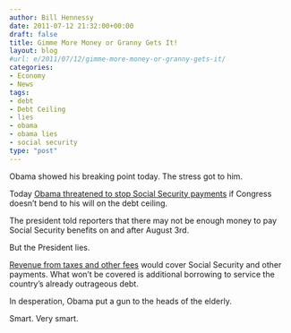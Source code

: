 ```yaml
---
author: Bill Hennessy
date: 2011-07-12 21:32:00+00:00
draft: false
title: Gimme More Money or Granny Gets It!
layout: blog
#url: e/2011/07/12/gimme-more-money-or-granny-gets-it/
categories:
- Economy
- News
tags:
- debt
- Debt Ceiling
- lies
- obama
- obama lies
- social security
type: "post"
---
```


Obama showed his breaking point today. The stress got to him. 

Today [Obama threatened to stop Social Security payments](https://www.cbsnews.com/8301-503544_162-20078789-503544.html) if Congress doesn’t bend to his will on the debt ceiling. 

The president told reporters that there may not be enough money to pay Social Security benefits on and after August 3rd. 

But the President lies.

[Revenue from taxes and other fees](https://www.freerepublic.com/focus/f-news/2747108/posts) would cover Social Security and other payments. What won’t be covered is additional borrowing to service the country’s already outrageous debt. 

In desperation, Obama put a gun to the heads of the elderly.

Smart. Very smart.

